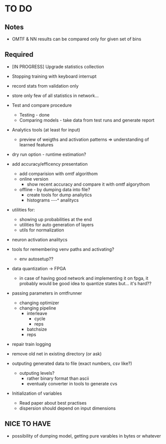 # TO DO

## Notes
- OMTF & NN results can be compared only for given set of bins

## Required

* [IN PROGRESS] Upgrade statistics collection
* Stopping training with keyboard interrupt
* record stats from validation only
* store only few of all statistics in network...

* Test and compare procedure
	* Testing - done
	* Comparing models - take data from test runs and generate report

* Analytics tools (at least for input)
	* preview of weigths and activation patterns => understanding of learned features
* dry run option - runtime estimation?
* add accuracy/efficency presentation
  * add comparision with omtf algorithom
  * online version
	* show recent accuracy and compare it with omtf algorythom
  * offline - by dumping data into file?
    * create tools for dump analiytics
    * histograms ---^ analitycs

* utilities for:
    * showing up probabilities at the end
    * utilities for auto generation of layers
    * utils for normalization


* neuron activation analitycs

* tools for remembering venv paths and activating?
  * env autosetup??
 
* data quantization -> FPGA
  * in case of having good network and implementing it on fpga, it probably would be good idea to
    quantize states but... it's hard??

* passing parameters in omtfrunner
  * changing optimizer
  * changing pipeline 
    * interleave
       * cycle
       * reps
    * batchsize
    * reps
* repair train logging
* remove old net in existing directory (or ask)
* outputing generated data to file (exact numbers, csv like?)
  * outputing levels?
    * rather binary format than ascii
    * eventualy converter in tools to generate cvs
* Initialization of variables
  * Read paper about best practises 
  * dispersion should depend on input dimensions


## NICE TO HAVE

* possibility of dumping model, getting pure varables in bytes or whatever

